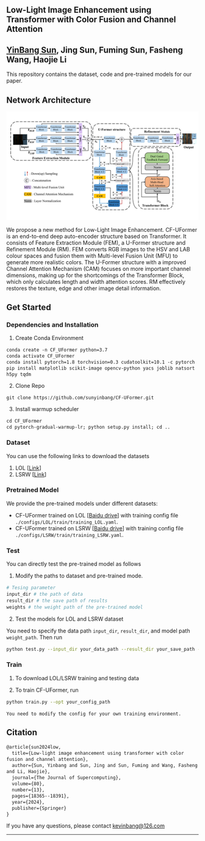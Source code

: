 ## Low-Light Image Enhancement using Transformer with Color Fusion and Channel Attention  

## [YinBang Sun]((https://github.com/sunyinbang)), Jing Sun, Fuming Sun,  Fasheng Wang, Haojie Li  

This repository contains the dataset, code and pre-trained models for our paper.

## Network Architecture
![CF-UFormer](figures/CF-UFormer.jpg)

We propose a new method for Low-Light Image Enhancement. CF-UFormer is an end-to-end deep auto-encoder structure based on Transformer. It consists of Feature Extraction Module (FEM), a U-Former structure and Refinement Module (RM). FEM converts RGB images to the HSV and LAB colour spaces and fusion them with Multi-level Fusion Unit (MFU) to generate more realistic colors. The U-Former structure with a improved Channel Attention Mechanism (CAM) focuses on more important channel dimensions, making up for the shortcomings of the Transformer Block, which only calculates length and width attention scores. RM effectively restores the texture, edge and other image detail information.

## Get Started

### Dependencies and Installation
1. Create Conda Environment 
```
conda create -n CF_UFormer python=3.7
conda activate CF_UFormer
conda install pytorch=1.8 torchvision=0.3 cudatoolkit=10.1 -c pytorch
pip install matplotlib scikit-image opencv-python yacs joblib natsort h5py tqdm
```
2. Clone Repo
```
git clone https://github.com/sunyinbang/CF-UFormer.git
```

3. Install warmup scheduler

```
cd CF_UFormer
cd pytorch-gradual-warmup-lr; python setup.py install; cd ..
```

### Dataset
You can use the following links to download the datasets

1. LOL [[Link](https://daooshee.github.io/BMVC2018website/)]
2. LSRW [[Link](https://github.com/abcdef2000/R2RNet )]

### Pretrained Model
We provide the pre-trained models under different datasets:
- CF-UFormer trained on LOL [[Baidu drive](https://pan.baidu.com/s/1UVwHCj-bpJ1b4mPDJUHAvg?pwd=1234)] with training config file `./configs/LOL/train/training_LOL.yaml`.
- CF-UFormer trained on LSRW [[Baidu drive](https://pan.baidu.com/s/1sYq0hCGPk5hLe5f2qfVmAA?pwd=1234)] with training config file `./configs/LSRW/train/training_LSRW.yaml`.


### Test
You can directly test the pre-trained model as follows

1. Modify the paths to dataset and pre-trained mode. 
```python
# Tesing parameter 
input_dir # the path of data
result_dir # the save path of results 
weights # the weight path of the pre-trained model
```

2. Test the models for LOL and LSRW dataset

You need to specify the data path ```input_dir```, ```result_dir```, and model path ```weight_path```. Then run
```bash
python test.py --input_dir your_data_path --result_dir your_save_path --weights weight_path
```

### Train

1. To download LOL/LSRW training and testing data

3. To train CF-UFormer, run
```bash
python train.py --opt your_config_path
```
```
You need to modify the config for your own training environment.
```
## Citation
```
@article{sun2024low,
  title={Low-light image enhancement using transformer with color fusion and channel attention},
  author={Sun, Yinbang and Sun, Jing and Sun, Fuming and Wang, Fasheng and Li, Haojie},
  journal={The Journal of Supercomputing},
  volume={80},
  number={13},
  pages={18365--18391},
  year={2024},
  publisher={Springer}
}
```

If you have any questions, please contact kevinbang@126.com

---





